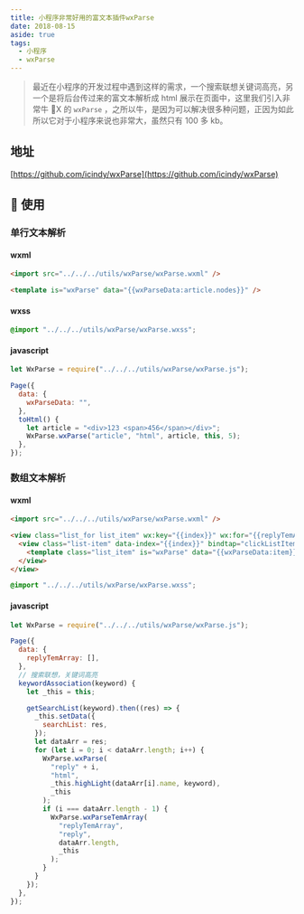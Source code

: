 ```yaml
---
title: 小程序非常好用的富文本插件wxParse
date: 2018-08-15
aside: true
tags:
  - 小程序
  - wxParse
---
```


> 最近在小程序的开发过程中遇到这样的需求，一个搜索联想关键词高亮，另一个是将后台传过来的富文本解析成 html 展示在页面中，这里我们引入非常牛 X 的 `wxParse` ，之所以牛，是因为可以解决很多种问题，正因为如此所以它对于小程序来说也非常大，虽然只有 100 多 kb。

<!-- more -->

## 地址

[https://github.com/icindy/wxParse](https://github.com/icindy/wxParse)

##  使用

### 单行文本解析

#### wxml

```html
<import src="../../../utils/wxParse/wxParse.wxml" />

<template is="wxParse" data="{{wxParseData:article.nodes}}" />
```

#### wxss

```css
@import "../../../utils/wxParse/wxParse.wxss";
```

#### javascript

```js
let WxParse = require("../../../utils/wxParse/wxParse.js");

Page({
  data: {
    wxParseData: "",
  },
  toHtml() {
    let article = "<div>123 <span>456</span></div>";
    WxParse.wxParse("article", "html", article, this, 5);
  },
});
```

### 数组文本解析

#### wxml

```html
<import src="../../../utils/wxParse/wxParse.wxml" />

<view class="list_for list_item" wx:key="{{index}}" wx:for="{{replyTemArray}}">
  <view class="list-item" data-index="{{index}}" bindtap="clickListItem">
    <template class="list_item" is="wxParse" data="{{wxParseData:item}}" />
  </view>
</view>
```

```css
@import "../../../utils/wxParse/wxParse.wxss";
```

#### javascript

```js
let WxParse = require("../../../utils/wxParse/wxParse.js");

Page({
  data: {
    replyTemArray: [],
  },
  // 搜索联想，关键词高亮
  keywordAssociation(keyword) {
    let _this = this;

    getSearchList(keyword).then((res) => {
      _this.setData({
        searchList: res,
      });
      let dataArr = res;
      for (let i = 0; i < dataArr.length; i++) {
        WxParse.wxParse(
          "reply" + i,
          "html",
          _this.highLight(dataArr[i].name, keyword),
          _this
        );
        if (i === dataArr.length - 1) {
          WxParse.wxParseTemArray(
            "replyTemArray",
            "reply",
            dataArr.length,
            _this
          );
        }
      }
    });
  },
});
```
